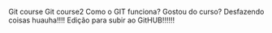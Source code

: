 Git course
Git course2
Como o GIT funciona?
Gostou do curso?
Desfazendo coisas huauha!!!!
Edição para subir ao GitHUB!!!!!!